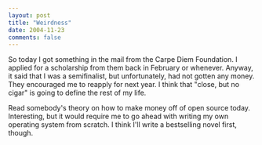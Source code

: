 ```yaml
---
layout: post
title: "Weirdness"
date: 2004-11-23
comments: false
---
```

So today I got something in the mail from the Carpe Diem Foundation. I applied
for a scholarship from them back in February or whenever. Anyway, it said that
I was a semifinalist, but unfortunately, had not gotten any money. They
encouraged me to reapply for next year. I think that "close, but no cigar" is
going to define the rest of my life.




Read somebody's theory on how to make money off of open source today.
Interesting, but it would require me to go ahead with writing my own operating
system from scratch. I think I'll write a bestselling novel first, though.
